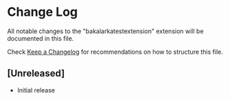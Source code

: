# Change Log

All notable changes to the "bakalarkatestextension" extension will be documented in this file.

Check [Keep a Changelog](http://keepachangelog.com/) for recommendations on how to structure this file.

## [Unreleased]

- Initial release